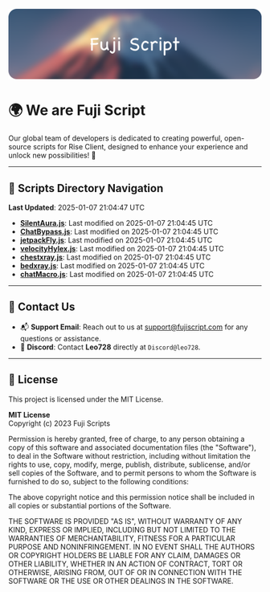 ![Banner](.github/b.webp)

# 🌍 **We are Fuji Script**

Our global team of developers is dedicated to creating powerful, open-source scripts for Rise Client, designed to enhance your experience and unlock new possibilities! 🌟

---
<!-- SCRIPTS_NAVIGATION_START -->
## 📂 **Scripts Directory Navigation**

**Last Updated**: 2025-01-07 21:04:47 UTC

- **[SilentAura.js](scripts/SilentAura.js)**: Last modified on 2025-01-07 21:04:45 UTC
- **[ChatBypass.js](scripts/ChatBypass.js)**: Last modified on 2025-01-07 21:04:45 UTC
- **[jetpackFly.js](scripts/jetpackFly.js)**: Last modified on 2025-01-07 21:04:45 UTC
- **[velocityHylex.js](scripts/velocityHylex.js)**: Last modified on 2025-01-07 21:04:45 UTC
- **[chestxray.js](scripts/chestxray.js)**: Last modified on 2025-01-07 21:04:45 UTC
- **[bedxray.js](scripts/bedxray.js)**: Last modified on 2025-01-07 21:04:45 UTC
- **[chatMacro.js](scripts/chatMacro.js)**: Last modified on 2025-01-07 21:04:45 UTC

<!-- SCRIPTS_NAVIGATION_END -->

---

## 💬 **Contact Us**  
- 📬 **Support Email**: Reach out to us at [support@fujiscript.com](mailto:support@fujiscript.com) for any questions or assistance.  
- 💬 **Discord**: Contact **Leo728** directly at `Discord@leo728`.

---

## 📜 **License**

This project is licensed under the MIT License.  

**MIT License**  
Copyright (c) 2023 Fuji Scripts  

Permission is hereby granted, free of charge, to any person obtaining a copy of this software and associated documentation files (the "Software"), to deal in the Software without restriction, including without limitation the rights to use, copy, modify, merge, publish, distribute, sublicense, and/or sell copies of the Software, and to permit persons to whom the Software is furnished to do so, subject to the following conditions:  

The above copyright notice and this permission notice shall be included in all copies or substantial portions of the Software.  

THE SOFTWARE IS PROVIDED "AS IS", WITHOUT WARRANTY OF ANY KIND, EXPRESS OR IMPLIED, INCLUDING BUT NOT LIMITED TO THE WARRANTIES OF MERCHANTABILITY, FITNESS FOR A PARTICULAR PURPOSE AND NONINFRINGEMENT. IN NO EVENT SHALL THE AUTHORS OR COPYRIGHT HOLDERS BE LIABLE FOR ANY CLAIM, DAMAGES OR OTHER LIABILITY, WHETHER IN AN ACTION OF CONTRACT, TORT OR OTHERWISE, ARISING FROM, OUT OF OR IN CONNECTION WITH THE SOFTWARE OR THE USE OR OTHER DEALINGS IN THE SOFTWARE.  
